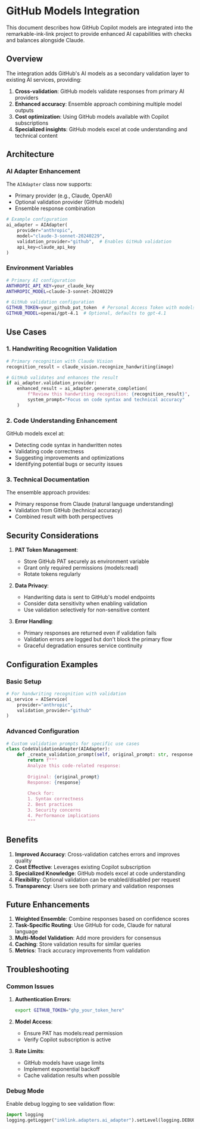 # GitHub Models Integration

This document describes how GitHub Copilot models are integrated into the remarkable-ink-link project to provide enhanced AI capabilities with checks and balances alongside Claude.

## Overview

The integration adds GitHub's AI models as a secondary validation layer to existing AI services, providing:

1. **Cross-validation**: GitHub models validate responses from primary AI providers
2. **Enhanced accuracy**: Ensemble approach combining multiple model outputs
3. **Cost optimization**: Using GitHub models available with Copilot subscriptions
4. **Specialized insights**: GitHub models excel at code understanding and technical content

## Architecture

### AI Adapter Enhancement

The `AIAdapter` class now supports:
- Primary provider (e.g., Claude, OpenAI)
- Optional validation provider (GitHub models)
- Ensemble response combination

```python
# Example configuration
ai_adapter = AIAdapter(
    provider="anthropic",
    model="claude-3-sonnet-20240229",
    validation_provider="github",  # Enables GitHub validation
    api_key=claude_api_key
)
```

### Environment Variables

```bash
# Primary AI configuration
ANTHROPIC_API_KEY=your_claude_key
ANTHROPIC_MODEL=claude-3-sonnet-20240229

# GitHub validation configuration
GITHUB_TOKEN=your_github_pat_token  # Personal Access Token with models:read
GITHUB_MODEL=openai/gpt-4.1  # Optional, defaults to gpt-4.1
```

## Use Cases

### 1. Handwriting Recognition Validation

```python
# Primary recognition with Claude Vision
recognition_result = claude_vision.recognize_handwriting(image)

# GitHub validates and enhances the result
if ai_adapter.validation_provider:
    enhanced_result = ai_adapter.generate_completion(
        f"Review this handwriting recognition: {recognition_result}",
        system_prompt="Focus on code syntax and technical accuracy"
    )
```

### 2. Code Understanding Enhancement

GitHub models excel at:
- Detecting code syntax in handwritten notes
- Validating code correctness
- Suggesting improvements and optimizations
- Identifying potential bugs or security issues

### 3. Technical Documentation

The ensemble approach provides:
- Primary response from Claude (natural language understanding)
- Validation from GitHub (technical accuracy)
- Combined result with both perspectives

## Security Considerations

1. **PAT Token Management**:
   - Store GitHub PAT securely as environment variable
   - Grant only required permissions (models:read)
   - Rotate tokens regularly

2. **Data Privacy**:
   - Handwriting data is sent to GitHub's model endpoints
   - Consider data sensitivity when enabling validation
   - Use validation selectively for non-sensitive content

3. **Error Handling**:
   - Primary responses are returned even if validation fails
   - Validation errors are logged but don't block the primary flow
   - Graceful degradation ensures service continuity

## Configuration Examples

### Basic Setup

```python
# For handwriting recognition with validation
ai_service = AIService(
    provider="anthropic",
    validation_provider="github"
)
```

### Advanced Configuration

```python
# Custom validation prompts for specific use cases
class CodeValidationAdapter(AIAdapter):
    def _create_validation_prompt(self, original_prompt: str, response: str) -> str:
        return f"""
        Analyze this code-related response:
        
        Original: {original_prompt}
        Response: {response}
        
        Check for:
        1. Syntax correctness
        2. Best practices
        3. Security concerns
        4. Performance implications
        """
```

## Benefits

1. **Improved Accuracy**: Cross-validation catches errors and improves quality
2. **Cost Effective**: Leverages existing Copilot subscription
3. **Specialized Knowledge**: GitHub models excel at code understanding
4. **Flexibility**: Optional validation can be enabled/disabled per request
5. **Transparency**: Users see both primary and validation responses

## Future Enhancements

1. **Weighted Ensemble**: Combine responses based on confidence scores
2. **Task-Specific Routing**: Use GitHub for code, Claude for natural language
3. **Multi-Model Validation**: Add more providers for consensus
4. **Caching**: Store validation results for similar queries
5. **Metrics**: Track accuracy improvements from validation

## Troubleshooting

### Common Issues

1. **Authentication Errors**:
   ```bash
   export GITHUB_TOKEN="ghp_your_token_here"
   ```

2. **Model Access**:
   - Ensure PAT has models:read permission
   - Verify Copilot subscription is active

3. **Rate Limits**:
   - GitHub models have usage limits
   - Implement exponential backoff
   - Cache validation results when possible

### Debug Mode

Enable debug logging to see validation flow:
```python
import logging
logging.getLogger("inklink.adapters.ai_adapter").setLevel(logging.DEBUG)
```